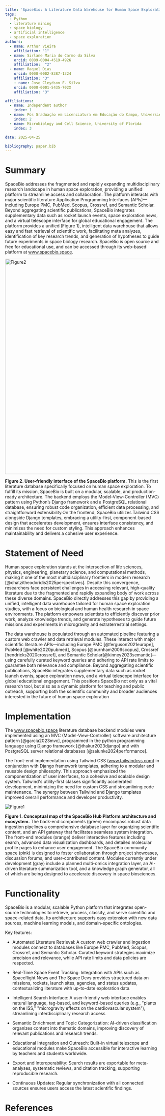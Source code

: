 ```yaml
---
title: 'SpaceBio: A Literature Data Warehouse for Human Space Exploration'
tags:
  - Python
  - literature mining
  - space biology
  - artificial intelligence
  - space exploration
authors:
  - name: Arthur Vieira
    affiliation: "1"
  - name: Sirlane Maria do Carmo da Silva
    orcid: 0009-0004-4519-4926
    affiliation:  "2"
  - name: Raquel Dias
    orcid: 0000-0002-8387-1324
    affiliation: "3"
    - name: Jose Cleydson F. Silva
    orcid: 0000-0001-5435-702X
    affiliation: "3"

affiliations:
  - name: Independent author
    index: 1
  - name: Pós Graduação em Licenciatura em Educação do Campo, Universidade Federal de Vicosa, MG, 36570-000, Brasil
    index: 2
  - name: Microbiology and Cell Science, University of Florida
    index: 3

date: 2025-04-25

bibliography: paper.bib
---
```


# Summary

SpaceBio addresses the fragmented and rapidly expanding multidisciplinary research landscape in human space exploration, providing a unified platform to streamline access and collaboration. The platform interacts with major scientific literature Application Programming Interfaces (APIs)—including Europe PMC, PubMed, Scopus, Crossref, and Semantic Scholar. Beyond aggregating scientific publications, SpaceBio integrates supplementary data such as rocket launch events, space exploration news, and a virtual telescope interface for global educational engagement. The platform provides a unified (Figure 1), intelligent data warehouse that allows easy and fast retrieval of scientific work, facilitating meta analyzes, identification of key research trends, and generation of hypotheses to guide future experiments in space biology research. SpaceBio is open source and free for educational use, and can be accessed through its web-based platform at <a href="https://spacebio.space" target="_blank">www.spacebio.space</a>.

<img src="Figure2.png" alt="Figure2" height="700" width="900"/>


**Figure 2. User-friendly interface of the SpaceBio platform.** This is the first literature database specifically focused on human space exploration.
To fulfill its mission, SpaceBio is built on a modular, scalable, and production-ready architecture. The backend employs the Model-View-Controller (MVC) pattern using Python’s Django framework and a PostgreSQL relational database, ensuring robust code organization, efficient data processing, and straightforward extensibility.On the frontend, SpaceBio utilizes Tailwind CSS alongside Django templates, embracing a utility-first, component-based design that accelerates development, ensures interface consistency, and minimizes the need for custom styling. This approach enhances maintainability and delivers a cohesive user experience.

# Statement of Need

Human space exploration stands at the intersection of life sciences, physics, engineering, planetary science, and computational methods, making it one of the most multidisciplinary frontiers in modern research [@chatzitheodoridis2025perspectives]. Despite this convergence, researchers face persistent challenges in accessing relevant, high-quality literature due to the fragmented and rapidly expanding body of work across these diverse domains. SpaceBio directly addresses this gap by providing a unified, intelligent data warehouse tailored for human space exploration studies, with a focus on biological and human health research in space environments. The platform empowers scientists to efficiently discover prior work, analyze knowledge trends, and generate hypotheses to guide future missions and experiments in microgravity and extraterrestrial settings.


The data warehouse is populated through an automated pipeline featuring a custom web crawler and data retrieval modules. These interact with major scientific literature APIs—including Europe PMC [@ferguson2021europe], PubMed [@white2020pubmed], Scopus [@burnham2006scopus], Crossref [hendricks2020crossref], and Semantic Scholar[@kinney2023semantic]—using carefully curated keyword queries and adhering to API rate limits to guarantee both relevance and compliance. Beyond aggregating scientific publications, SpaceBio integrates supplementary data such as rocket launch events, space exploration news, and a virtual telescope interface for global educational engagement. This positions SpaceBio not only as a vital research tool, but also as a dynamic platform for teaching and public outreach, supporting both the scientific community and broader audiences interested in the future of human space exploration

# Implementation 

The www.spacebio.space literature database backend modules were implemented using an MVC (Model-View-Controller) software architecture pattern [@garcia2023mvc], programmed in the python programming language using Django framework [@thakur2023django] and with PostgreSQL server relational databases [@salunke2024performance].

The front-end implementation using Tailwind CSS (www.tailwindcss.com) in conjunction with Django framework templates, adhering to a modular and reusable design philosophy. This approach emphasized the componentization of user interfaces, to a cohesive and scalable design system. Tailwind's utility-first classes significantly accelerated development, minimizing the need for custom CSS and streamlining code maintenance. The synergy between Tailwind and Django templates improved overall performance and developer productivity. 

![Figure1](Figure1.png)

**Figure 1. Conceptual map of the SpaceBio Hub Platform architecture and ecosystem.** The back-end components (green) encompass robust data ingestion pipelines a comprehensive database layer for organizing scientific content, and an API gateway that facilitates seamless system integration. The front-end modules (orange) deliver interactive features including search, advanced data visualization dashboards, and detailed molecular profile pages to enhance user engagement. The SpaceBio community space (pink) is designed to foster collaboration through project showcases, discussion forums, and user-contributed content. Modules currently under development (gray) include a planned multi-omics integration layer, an AI-driven literature summarization tool, and a knowledge graph generator, all of which are being designed to accelerate discovery in space biosciences.

# Functionality

SpaceBio is a modular, scalable Python platform that integrates open-source technologies to retrieve, process, classify, and serve scientific and space-related data. Its architecture supports easy extension with new data sources, machine learning models, and domain-specific ontologies.

Key features:

  * Automated Literature Retrieval: A custom web crawler and ingestion modules connect to databases like Europe PMC, PubMed, Scopus, Crossref, and Semantic Scholar. Curated keyword strategies maximize precision and relevance, while API rate limits and data policies are respected.

  * Real-Time Space Event Tracking: Integration with APIs such as Spaceflight News and The Space Devs provides structured data on missions, rockets, launch sites, agencies, and status updates, contextualizing literature with up-to-date exploration data.

  * Intelligent Search Interface: A user-friendly web interface enables natural language, tag-based, and keyword-based queries (e.g., "plants on the ISS," "microgravity effects on the cardiovascular system"), streamlining interdisciplinary research access.

  * Semantic Enrichment and Topic Categorization: AI-driven classification organizes content into thematic domains, improving discovery of relevant publications and research trends.

  * Educational Integration and Outreach: Built-in virtual telescope and educational modules make SpaceBio accessible for interactive learning by teachers and students worldwide.

  * Export and Interoperability: Search results are exportable for meta-analyses, systematic reviews, and citation tracking, supporting reproducible research.

  * Continuous Updates: Regular synchronization with all connected sources ensures users access the latest scientific findings.

# References

